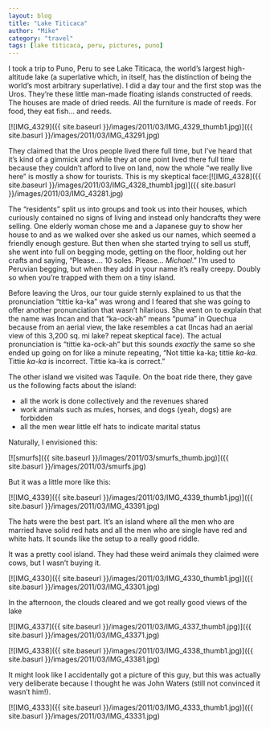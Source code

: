 ```yaml
---
layout: blog
title: "Lake Titicaca"
author: "Mike"
category: "travel"
tags: [lake titicaca, peru, pictures, puno]
---
```


I took a trip to Puno, Peru to see Lake Titicaca, the world’s largest high-altitude lake (a superlative which, in itself, has the distinction of being the world’s most arbitrary superlative). I did a day tour and the first stop was the Uros. They’re these little man-made floating islands constructed of reeds. The houses are made of dried reeds. All the furniture is made of reeds. For food, they eat fish… and reeds.

[![IMG_4329]({{ site.baseurl }}/images/2011/03/IMG_4329_thumb1.jpg)]({{ site.basurl }}/images/2011/03/IMG_43291.jpg)

They claimed that the Uros people lived there full time, but I’ve heard that it’s kind of a gimmick and while they at one point lived there full time because they couldn’t afford to live on land, now the whole “we really live here” is mostly a show for tourists. This is my skeptical face:[![IMG_4328]({{ site.baseurl }}/images/2011/03/IMG_4328_thumb1.jpg)]({{ site.basurl }}/images/2011/03/IMG_43281.jpg)

The “residents” split us into groups and took us into their houses, which curiously contained no signs of living and instead only handcrafts they were selling. One elderly woman chose me and a Japanese guy to show her house to and as we walked over she asked us our names, which seemed a friendly enough gesture. But then when she started trying to sell us stuff, she went into full on begging mode, getting on the floor, holding out her crafts and saying, “Please…. 10 soles. Please… *Michael*.” I’m used to Peruvian begging, but when they add in your name it’s really creepy. Doubly so when you’re trapped with them on a tiny island.

Before leaving the Uros, our tour guide sternly explained to us that the pronunciation “tittie ka-ka” was wrong and I feared that she was going to offer another pronunciation that wasn’t hilarious. She went on to explain that the name was Incan and that “ka-ock-ah” means “puma” in Quechua because from an aerial view, the lake resembles a cat (Incas had an aerial view of this 3,200 sq. mi lake? repeat skeptical face). The actual pronunciation is “tittie ka-ock-ah” but this sounds *exactly* the same so she ended up going on for like a minute repeating, “Not tittie ka-ka; tittie *ka-ka*. Tittie *ka-ka* is incorrect. Tittie ka-ka is correct.”

The other island we visited was Taquile. On the boat ride there, they gave us the following facts about the island:

- all the work is done collectively and the revenues shared
- work animals such as mules, horses, and dogs (yeah, dogs) are forbidden
- all the men wear little elf hats to indicate marital status

Naturally, I envisioned this:

[![smurfs]({{ site.baseurl }}/images/2011/03/smurfs_thumb.jpg)]({{ site.basurl }}/images/2011/03/smurfs.jpg)

But it was a little more like this:

[![IMG_4339]({{ site.baseurl }}/images/2011/03/IMG_4339_thumb1.jpg)]({{ site.basurl }}/images/2011/03/IMG_43391.jpg)

The hats were the best part. It’s an island where all the men who are married have solid red hats and all the men who are single have red and white hats. It sounds like the setup to a really good riddle.

It was a pretty cool island. They had these weird animals they claimed were cows, but I wasn’t buying it.

[![IMG_4330]({{ site.baseurl }}/images/2011/03/IMG_4330_thumb1.jpg)]({{ site.basurl }}/images/2011/03/IMG_43301.jpg)

In the afternoon, the clouds cleared and we got really good views of the lake

[![IMG_4337]({{ site.baseurl }}/images/2011/03/IMG_4337_thumb1.jpg)]({{ site.basurl }}/images/2011/03/IMG_43371.jpg)

[![IMG_4338]({{ site.baseurl }}/images/2011/03/IMG_4338_thumb1.jpg)]({{ site.basurl }}/images/2011/03/IMG_43381.jpg)

It might look like I accidentally got a picture of this guy, but this was actually very deliberate because I thought he was John Waters (still not convinced it wasn’t him!).

[![IMG_4333]({{ site.baseurl }}/images/2011/03/IMG_4333_thumb1.jpg)]({{ site.basurl }}/images/2011/03/IMG_43331.jpg)